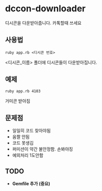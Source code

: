 # dccon-downloader
디시콘을 다운받아줍니다. 카톡할때 쓰세요

## 사용법
```
ruby app.rb <디시콘 번호>
```
<디시콘_이름> 폴더에 디시콘들이 다운받아집니다.

## 예제
```
ruby app.rb 4103
```
거미콘 받아짐

## 문제점
* 일일히 코드 찾아야됨
* 움짤 안됨
* 코드 못생김
* 퍼미션이 약간 불안정함. 손봐야징
* 예외처리 1도안함

## TODO
* **Gemfile 추가 (중요)**
